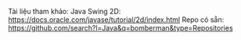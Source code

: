 Tài liệu tham khảo:
Java Swing 2D: https://docs.oracle.com/javase/tutorial/2d/index.html
Repo có sẵn: https://github.com/search?l=Java&q=bomberman&type=Repositories
